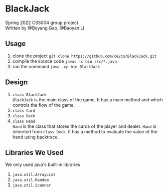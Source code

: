 # BlackJack
Spring 2022 CS5004 group project  
Written by @Boyang Gao, @Baoyan Li

## Usage
1. clone the project `git clone https://github.com/ce2cs/BlackJack.git`
2. compile the source code
`javac -c bin src/*.java`
3. run the command
`java -cp bin BlackJack`

## Design
1. `class BlackJack`  
`BlackJack` is the main class of the game. It has a main method 
and which controls the flow of the game. 
2. `class Card`
3. `class Deck`
4. `class Hand`  
`Hand` is the class that stores the cards of the player and dealer.
`Hand` is inherited from `class Deck`. It has a method to evaluate the value
of the hand using backtrace.

## Libraries We Used
We only used java's built-in libraries
1. `java.util.ArrayList`
2. `java.util.Random`
3. `java.util.Scanner`




